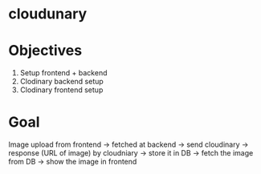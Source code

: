 # cloudunary

# Objectives
1. Setup frontend + backend
2. Clodinary backend setup
3. Clodinary frontend setup

# Goal
Image upload from frontend -> fetched at backend -> send cloudinary -> response (URL of image) by cloudniary -> store it in DB -> fetch the image from DB -> show the image in frontend